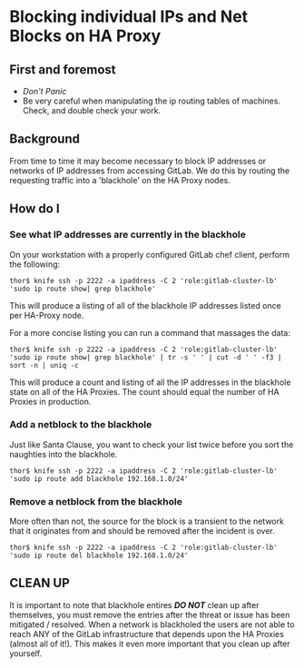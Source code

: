 # Blocking individual IPs and Net Blocks on HA Proxy

## First and foremost

* *Don't Panic*
* Be very careful when manipulating the ip routing tables of machines. Check, and double check your work.

## Background

From time to time it may become necessary to block IP addresses or networks of IP addresses from accessing GitLab.
We do this by routing the requesting traffic into a 'blackhole' on the HA Proxy nodes.

## How do I

### See what IP addresses are currently in the blackhole

On your workstation with a properly configured GitLab chef client, perform the following:

```
thor$ knife ssh -p 2222 -a ipaddress -C 2 'role:gitlab-cluster-lb' 'sudo ip route show| grep blackhole'
```

This will produce a listing of all of the blackhole IP addresses listed once per HA-Proxy node.

For a more concise listing you can run a command that massages the data:

```
thor$ knife ssh -p 2222 -a ipaddress -C 2 'role:gitlab-cluster-lb' 'sudo ip route show| grep blackhole' | tr -s ' ' | cut -d ' ' -f3 | sort -n | uniq -c 
```

This will produce a count and listing of all the IP addresses in the blackhole state on all of the HA Proxies.  The count should equal the number of HA Proxies in production.

### Add a netblock to the blackhole

Just like Santa Clause, you want to check your list twice before you sort the naughties into the blackhole.

```
thor$ knife ssh -p 2222 -a ipaddress -C 2 'role:gitlab-cluster-lb' 'sudo ip route add blackhole 192.168.1.0/24'
```

### Remove a netblock from the blackhole

More often than not, the source for the block is a transient to the network that it originates from and should be removed after the incident is over.

```
thor$ knife ssh -p 2222 -a ipaddress -C 2 'role:gitlab-cluster-lb' 'sudo ip route del blackhole 192.168.1.0/24'
```

## CLEAN UP

It is important to note that blackhole entires ***DO NOT*** clean up after themselves, you must remove the entries
after the threat or issue has been mitigated / resolved.  When a network is blackholed the users are not able to reach
ANY of the GitLab infrastructure that depends upon the HA Proxies (almost all of it!). This makes it even more important
that you clean up after yourself.
